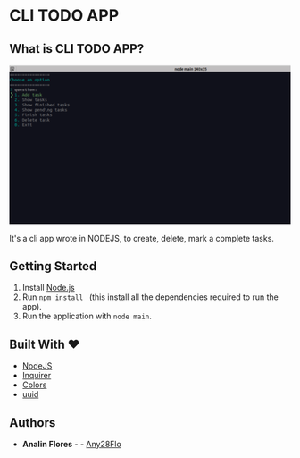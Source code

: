 #  CLI TODO APP

## What is CLI TODO APP?
![todoApp](./public/images/app.png)

It's a cli app wrote in NODEJS, to create, delete, mark a complete tasks.

## Getting Started
1. Install [Node.js](http://nodejs.org/)
2. Run `npm install ` (this install all the dependencies required to run the app).
3. Run the application with `node main`.


## Built With ❤

* [NodeJS](https://nodejs.org/en/) 
* [Inquirer](https://github.com/SBoudrias/Inquirer.js) 
* [Colors](https://github.com/Marak/colors.js) 
* [uuid](https://github.com/uuidjs/uuid)

## Authors

* **Analin Flores** - - [Any28Flo](https://github.com/Any28Flo)
